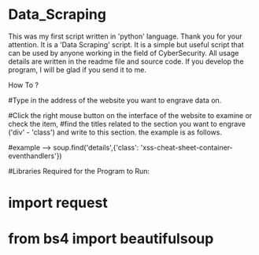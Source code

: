 # Data_Scraping
This was my first script written in 'python' language. Thank you for your attention.  It is a 'Data Scraping' script. It is a simple but useful script that can be used by anyone working in the field of Cyber ​​Security. All usage details are written in the readme file and source code. If you develop the program, I will be glad if you send it to me.


How To ?

#Type in the address of the website you want to engrave data on.

#Click the right mouse button on the interface of the website to examine or check the item,
#find the titles related to the section you want to engrave ('div' - 'class') and write to this section. the example is as follows.

#example --> soup.find('details',{'class': 'xss-cheat-sheet-container-eventhandlers'})    


#Libraries Required for the Program to Run:
# import request 
# from bs4 import beautifulsoup 
